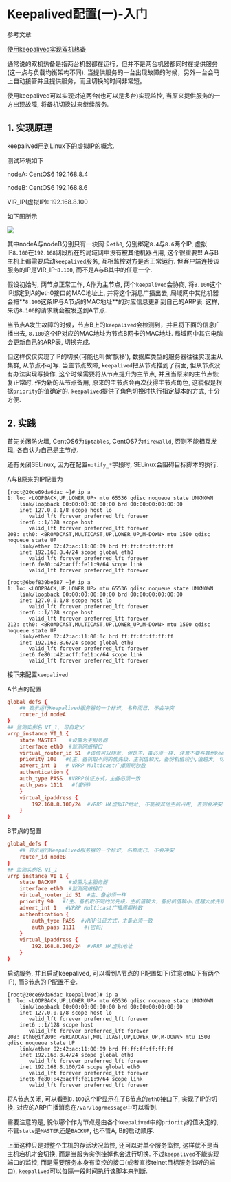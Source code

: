 # Keepalived配置(一)-入门

参考文章

[使用keepalived实现双机热备](http://blog.csdn.net/kkdelta/article/details/39433137)

通常说的双机热备是指两台机器都在运行，但并不是两台机器都同时在提供服务(这一点与负载均衡架构不同). 当提供服务的一台出现故障的时候，另外一台会马上自动接管并且提供服务，而且切换的时间非常短。

使用keepalived可以实现对这两台(也可以是多台)实现监控, 当原来提供服务的一方出现故障, 将备机切换过来继续服务.

## 1. 实现原理

keepalived用到Linux下的虚拟IP的概念.

测试环境如下

nodeA: CentOS6  192.168.8.4

nodeB: CentOS6  192.168.8.6

VIR_IP(虚拟IP): 192.168.8.100

如下图所示

![](https://gitimg.generals.space/df7c0b15582550e531fdb50595eae77b.png)

其中nodeA与nodeB分别只有一块网卡`eth0`, 分别绑定`8.4`与`8.6`两个IP, 虚拟IP`8.100`在`192.168`网段所在的局域网中没有被其他机器占用, 这个很重要!!! A与B主机上都需要启动`keepalived`服务, 互相监控对方是否正常运行. 但客户端连接该服务的IP是VIR_IP-`8.100`, 而不是A与B其中的任意一个. 

假设初始时, 两节点正常工作, A作为主节点, 两个`keepalived`会协商, 将`8.100`这个IP绑定到A的eth0接口的MAC地址上, 并将这个消息广播出去, 局域网中其他机器会把**`8.100`这条IP与A节点的MAC地址**的对应信息更新到自己的ARP表. 这样, 来访`8.100`的请求就会被发送到A节点. 

当节点A发生故障的时候，节点B上的`keepalived`会检测到，并且将下面的信息广播出去, `8.100`这个IP对应的MAC地址为节点B网卡的MAC地址. 
局域网中其它电脑会更新自己的ARP表, 切换完成.

但这样仅仅实现了IP的切换(可能也叫做'飘移'), 数据库类型的服务器往往实现主从集群, 从节点不可写. 当主节点故障, `keepalived`把从节点推到了前面, 但从节点没有办法实现写操作, 这个时候需要将从节点提升为主节点, 并且当原来的主节点恢复正常时, ~~作为新的从节点备用~~, 原来的主节点会再次获得主节点角色, 这貌似是根据`priority`的值确定的. `keepalived`提供了角色切换时执行指定脚本的方式, 十分方便.

## 2. 实践

首先关闭防火墙, CentOS6为`iptables`, CentOS7为`firewalld`, 否则不能相互发现, 各自认为自己是主节点.

还有关闭SELinux, 因为在配置`notify_*`字段时, SELinux会阻碍目标脚本的执行.

A与B原来的IP配置为

```shell
[root@20ce69da6dac ~]# ip a
1: lo: <LOOPBACK,UP,LOWER_UP> mtu 65536 qdisc noqueue state UNKNOWN 
    link/loopback 00:00:00:00:00:00 brd 00:00:00:00:00:00
    inet 127.0.0.1/8 scope host lo
       valid_lft forever preferred_lft forever
    inet6 ::1/128 scope host 
       valid_lft forever preferred_lft forever
208: eth0: <BROADCAST,MULTICAST,UP,LOWER_UP,M-DOWN> mtu 1500 qdisc noqueue state UP 
    link/ether 02:42:ac:11:00:09 brd ff:ff:ff:ff:ff:ff
    inet 192.168.8.4/24 scope global eth0
       valid_lft forever preferred_lft forever
    inet6 fe80::42:acff:fe11:9/64 scope link 
       valid_lft forever preferred_lft forever

```

```shell
[root@6bef839be587 ~]# ip a
1: lo: <LOOPBACK,UP,LOWER_UP> mtu 65536 qdisc noqueue state UNKNOWN 
    link/loopback 00:00:00:00:00:00 brd 00:00:00:00:00:00
    inet 127.0.0.1/8 scope host lo
       valid_lft forever preferred_lft forever
    inet6 ::1/128 scope host 
       valid_lft forever preferred_lft forever
212: eth0: <BROADCAST,MULTICAST,UP,LOWER_UP,M-DOWN> mtu 1500 qdisc noqueue state UP 
    link/ether 02:42:ac:11:00:0c brd ff:ff:ff:ff:ff:ff
    inet 192.168.8.6/24 scope global eth0
       valid_lft forever preferred_lft forever
    inet6 fe80::42:acff:fe11:c/64 scope link 
       valid_lft forever preferred_lft forever

```

接下来配置`keepalived`

A节点的配置

```conf
global_defs {  
    ## 表示运行Keepalived服务器的一个标识, 名称而已, 不会冲突
    router_id nodeA  
}
## 监测实例名 VI_1, 可自定义
vrrp_instance VI_1 {  
    state MASTER    #设置为主服务器  
    interface eth0  #监测网络接口  
    virtual_router_id 51  #该值可以随意, 但是主、备必须一样. 注意不要与其他keepalived组冲突  
    priority 100   #(主、备机取不同的优先级，主机值较大，备份机值较小,值越大, 切换时优先级越高, 多主机时会很有用)  
    advert_int 1   # VRRP Multicast广播周期秒数  
    authentication {  
    auth_type PASS  #VRRP认证方式，主备必须一致  
    auth_pass 1111   #(密码)  
    } 
    virtual_ipaddress {  
        192.168.8.100/24  #VRRP HA虚拟IP地址, 不能被其他主机占用, 否则会冲突  
    }  
}
```

B节点的配置

```conf
global_defs {  
    ## 表示运行Keepalived服务器的一个标识, 名称而已, 不会冲突
    router_id nodeB  
} 
## 监测实例名 VI_1
vrrp_instance VI_1 {  
    state BACKUP    #设置为主服务器  
    interface eth0  #监测网络接口  
    virtual_router_id 51  #主、备必须一样  
    priority 90   #(主、备机取不同的优先级，主机值较大，备份机值较小,值越大优先级越高)  
    advert_int 1   #VRRP Multicast广播周期秒数  
    authentication {  
        auth_type PASS  #VRRP认证方式，主备必须一致  
        auth_pass 1111   #(密码)  
    }  
    virtual_ipaddress {  
        192.168.8.100/24  #VRRP HA虚拟地址  
    } 
}
```

启动服务, 并且启动keepalived, 可以看到A节点的IP配置如下(注意eth0下有两个IP), 而B节点的IP配置不变.

```shell
[root@20ce69da6dac keepalived]# ip a
1: lo: <LOOPBACK,UP,LOWER_UP> mtu 65536 qdisc noqueue state UNKNOWN 
    link/loopback 00:00:00:00:00:00 brd 00:00:00:00:00:00
    inet 127.0.0.1/8 scope host lo
       valid_lft forever preferred_lft forever
    inet6 ::1/128 scope host 
       valid_lft forever preferred_lft forever
208: eth0@if209: <BROADCAST,MULTICAST,UP,LOWER_UP,M-DOWN> mtu 1500 qdisc noqueue state UP 
    link/ether 02:42:ac:11:00:09 brd ff:ff:ff:ff:ff:ff
    inet 192.168.8.4/24 scope global eth0
       valid_lft forever preferred_lft forever
    inet 192.168.8.100/24 scope global eth0
       valid_lft forever preferred_lft forever
    inet6 fe80::42:acff:fe11:9/64 scope link 
       valid_lft forever preferred_lft forever

```

将A节点关闭, 可以看到`8.100`这个IP显示在了B节点的`eth0`接口下, 实现了IP的切换. 对应的ARP广播消息在`/var/log/message`中可以看到.

需要注意的是, 貌似哪个作为节点是由各个`keepalived`中的`priority`的值决定的, 不管`state`是`MASTER`还是`BACKUP`, 也不管A, B的启动顺序.

上面这种只是对整个主机的存活状况监控, 还可以对单个服务监控, 这样就不是当主机宕机才会切换, 而是当服务实例挂掉也会进行切换. 不过`keepalived`不能实现端口的监控, 而是需要服务本身有监控的接口(或者直接telnet目标服务监听的端口), `keepalived`可以每隔一段时间执行该脚本来判断.